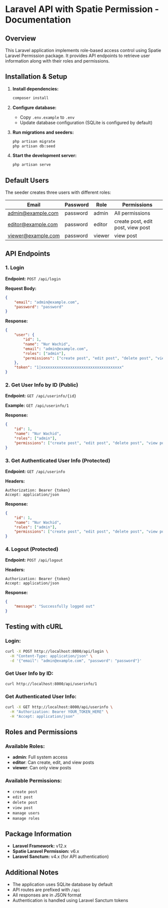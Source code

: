 # Laravel API with Spatie Permission - Documentation

## Overview
This Laravel application implements role-based access control using Spatie Laravel Permission package. It provides API endpoints to retrieve user information along with their roles and permissions.

## Installation & Setup

1. **Install dependencies:**
   ```bash
   composer install
   ```

2. **Configure database:**
   - Copy `.env.example` to `.env`
   - Update database configuration (SQLite is configured by default)

3. **Run migrations and seeders:**
   ```bash
   php artisan migrate
   php artisan db:seed
   ```

4. **Start the development server:**
   ```bash
   php artisan serve
   ```

## Default Users

The seeder creates three users with different roles:

| Email | Password | Role | Permissions |
|-------|----------|------|-------------|
| admin@example.com | password | admin | All permissions |
| editor@example.com | password | editor | create post, edit post, view post |
| viewer@example.com | password | viewer | view post |

## API Endpoints

### 1. Login
**Endpoint:** `POST /api/login`

**Request Body:**
```json
{
    "email": "admin@example.com",
    "password": "password"
}
```

**Response:**
```json
{
    "user": {
        "id": 1,
        "name": "Nur Wachid",
        "email": "admin@example.com",
        "roles": ["admin"],
        "permissions": ["create post", "edit post", "delete post", "view post", "manage users", "manage roles"]
    },
    "token": "1|xxxxxxxxxxxxxxxxxxxxxxxxxxxxxxxxxxxx"
}
```

### 2. Get User Info by ID (Public)
**Endpoint:** `GET /api/userinfo/{id}`

**Example:** `GET /api/userinfo/1`

**Response:**
```json
{
    "id": 1,
    "name": "Nur Wachid",
    "roles": ["admin"],
    "permissions": ["create post", "edit post", "delete post", "view post", "manage users", "manage roles"]
}
```

### 3. Get Authenticated User Info (Protected)
**Endpoint:** `GET /api/userinfo`

**Headers:**
```
Authorization: Bearer {token}
Accept: application/json
```

**Response:**
```json
{
    "id": 1,
    "name": "Nur Wachid",
    "roles": ["admin"],
    "permissions": ["create post", "edit post", "delete post", "view post", "manage users", "manage roles"]
}
```

### 4. Logout (Protected)
**Endpoint:** `POST /api/logout`

**Headers:**
```
Authorization: Bearer {token}
Accept: application/json
```

**Response:**
```json
{
    "message": "Successfully logged out"
}
```

## Testing with cURL

### Login:
```bash
curl -X POST http://localhost:8000/api/login \
  -H "Content-Type: application/json" \
  -d '{"email": "admin@example.com", "password": "password"}'
```

### Get User Info by ID:
```bash
curl http://localhost:8000/api/userinfo/1
```

### Get Authenticated User Info:
```bash
curl -X GET http://localhost:8000/api/userinfo \
  -H "Authorization: Bearer YOUR_TOKEN_HERE" \
  -H "Accept: application/json"
```

## Roles and Permissions

### Available Roles:
- **admin**: Full system access
- **editor**: Can create, edit, and view posts
- **viewer**: Can only view posts

### Available Permissions:
- `create post`
- `edit post`
- `delete post`
- `view post`
- `manage users`
- `manage roles`

## Package Information

- **Laravel Framework:** v12.x
- **Spatie Laravel Permission:** v6.x
- **Laravel Sanctum:** v4.x (for API authentication)

## Additional Notes

- The application uses SQLite database by default
- API routes are prefixed with `/api`
- All responses are in JSON format
- Authentication is handled using Laravel Sanctum tokens